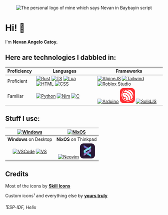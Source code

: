<p align="center">
  <picture>
    <source media="(prefers-color-scheme: dark)" srcset="logo/logo-dark.svg">
    <source media="(prefers-color-scheme: light)" srcset="logo/logo-light.svg">
    <img width="200" alt="The personal logo of mine which says Nevan in Baybayin script">
  </picture>
</p>

# Hi! 👋
I'm **Nevan Angelo Catoy.**

## Here are technologies I dabbled in:

<!-- The table code looks terrible on the eyes, I know -->

| Proficiency | Languages | Frameworks |
| --- | --- | --- |
| Proficient | [![Rust](https://skillicons.dev/icons?i=rust)](https://www.rust-lang.org) [![TS](https://skillicons.dev/icons?i=ts)](https://web.dev/typescript) [![Lua](https://skillicons.dev/icons?i=lua)](https://www.lua.org) [![HTML](https://skillicons.dev/icons?i=html)](https://web.dev/html) [![CSS](https://skillicons.dev/icons?i=css)](https://web.dev/css) | [![AlpineJS](https://skillicons.dev/icons?i=alpinejs)](https://alpinejs.dev) [![Tailwind](https://skillicons.dev/icons?i=tailwind)](https://tailwindcss.com) [![Roblox Studio](https://skillicons.dev/icons?i=robloxstudio)](https://create.roblox.com) |
| Familiar |  [![Python](https://skillicons.dev/icons?i=python)](https://www.python.org) [![Nim](https://skillicons.dev/icons?i=nim)](https://nim-lang.org) [![C](https://skillicons.dev/icons?i=c)](https://www.c-language.org/) |  [![Arduino](https://skillicons.dev/icons?i=arduino)](https://www.arduino.cc) <a href="https://idf.espressif.com"><img alt="ESP-IDF" src="custom-icons/ESP-IDF.svg" width="48"></a> [![SolidJS](https://skillicons.dev/icons?i=solidjs)](https://www.solidjs.com/) |

## Stuff I use:

| [![Windows](https://skillicons.dev/icons?i=windows)](https://www.microsoft.com/en-us/windows) | [![NixOS](https://skillicons.dev/icons?i=nix)](https://nixos.org) |
| :---: | :---: |
| **Windows** on Desktop | **NixOS** on Thinkpad |
| [![VSCode](https://skillicons.dev/icons?i=vscode)](https://code.visualstudio.com) [![VS](https://skillicons.dev/icons?i=visualstudio)](https://visualstudio.microsoft.com/) | [![Neovim](https://skillicons.dev/icons?i=neovim)](https://neovim.io) <a href="https://helix-editor.com"><img alt="Helix" src="custom-icons/Helix.svg" width="48"></a> |
## Credits

Most of the icons by [**Skill Icons**](https://skillicons.dev)

Custom icons¹ and everything else by [**yours truly**](https://github.com/ncvyn)

###### ¹ESP-IDF, Helix
